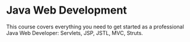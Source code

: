 # Java Web Development
This course covers everything you need to get started as a professional Java Web Developer: Servlets, JSP, JSTL, MVC, Struts.
